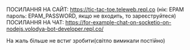 ПОСИЛАННЯ НА САЙТ: https://tic-tac-toe.teleweb.repl.co (нік: EPAM пароль: EPAM_PASSWORD, якщо не входить, то зареєструйтеся)
ПОСИЛАННЯ НА ЧАТ: https://for-example-chat-on-socketio-on-nodejs.volodya-bot-developer.repl.co/

На жаль більше не встиг зробити(світло вимикали постійно)
